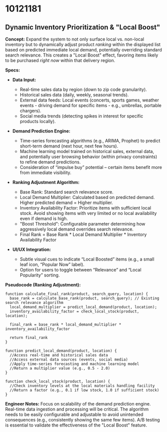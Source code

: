 # 10121181

## Dynamic Inventory Prioritization & "Local Boost"

**Concept:** Expand the system to not only surface local vs. non-local inventory but to dynamically adjust product *ranking* within the displayed list based on predicted immediate local demand, potentially overriding standard search relevance. This creates a "Local Boost" effect, favoring items likely to be purchased *right now* within that delivery region.

**Specs:**

*   **Data Input:**
    *   Real-time sales data by region (down to zip code granularity).
    *   Historical sales data (daily, weekly, seasonal trends).
    *   External data feeds: Local events (concerts, sports games, weather events - driving demand for specific items - e.g., umbrellas, portable chargers).
    *   Social media trends (detecting spikes in interest for specific products locally).
*   **Demand Prediction Engine:**
    *   Time-series forecasting algorithms (e.g., ARIMA, Prophet) to predict short-term demand (next hour, next few hours).
    *   Machine learning model trained on historical sales, external data, and potentially user browsing behavior (within privacy constraints) to refine demand predictions.
    *   Consideration of “impulse buy” potential – certain items benefit more from immediate visibility.
*   **Ranking Adjustment Algorithm:**
    *   Base Rank: Standard search relevance score.
    *   Local Demand Multiplier: Calculated based on predicted demand. Higher predicted demand = Higher multiplier.
    *   Inventory Availability Factor:  Prioritize items with sufficient local stock.  Avoid showing items with very limited or no local availability even if demand is high.
    *   "Boost Threshold": Configurable parameter determining how aggressively local demand overrides search relevance.
    *   Final Rank = Base Rank * Local Demand Multiplier * Inventory Availability Factor

*   **UI/UX Integration:**
    *   Subtle visual cues to indicate “Local Boosted” items (e.g., a small leaf icon, “Popular Now” label).
    *   Option for users to toggle between “Relevance” and “Local Popularity” sorting.

**Pseudocode (Ranking Adjustment):**

```
function calculate_final_rank(product, search_query, location) {
  base_rank = calculate_base_rank(product, search_query); // Existing search relevance algorithm
  local_demand_multiplier = predict_local_demand(product, location);
  inventory_availability_factor = check_local_stock(product, location);

  final_rank = base_rank * local_demand_multiplier * inventory_availability_factor

  return final_rank
}

function predict_local_demand(product, location) {
  //Access real-time and historical sales data
  //Access external data sources (events, social media)
  //Apply time-series forecasting and machine learning model
  //Return a multiplier value (e.g., 0.5 - 2.0)
}

function check_local_stock(product, location) {
  //Check inventory levels at the local materials handling facility
  //Return a factor (e.g., 0.1 if low stock, 1.0 if sufficient stock)
}
```

**Engineer Notes:** Focus on scalability of the demand prediction engine.  Real-time data ingestion and processing will be critical. The algorithm needs to be easily configurable and adjustable to avoid unintended consequences (e.g., consistently showing the same few items).  A/B testing is essential to validate the effectiveness of the "Local Boost" feature.